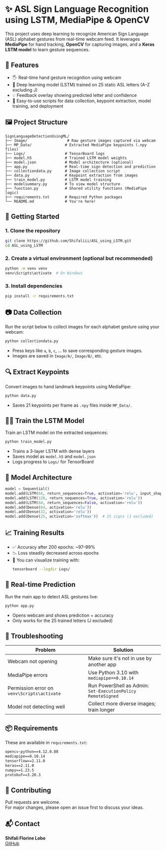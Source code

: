 
# ✨ ASL Sign Language Recognition using LSTM, MediaPipe & OpenCV

This project uses deep learning to recognize American Sign Language (ASL) alphabet gestures from real-time webcam feed. It leverages **MediaPipe** for hand tracking, **OpenCV** for capturing images, and a **Keras LSTM model** to learn gesture sequences.



## 📌 Features

- 🖐️ Real-time hand gesture recognition using webcam
- 🧠 Deep learning model (LSTM) trained on 25 static ASL letters (A–Z excluding J)
- 💡 Feedback overlay showing predicted letter and confidence
- 📁 Easy-to-use scripts for data collection, keypoint extraction, model training, and deployment



## 🖼️ Project Structure

```plaintext
SignLanguageDetectionUsingML/
├── Image/                  # Raw gesture images captured via webcam
├── MP_Data/               # Extracted MediaPipe keypoints (.npy files)
├── Logs/                  # TensorBoard logs
├── model.h5               # Trained LSTM model weights
├── model.json             # Model architecture (optional)
├── app.py                 # Real-time sign detection and prediction
├── collectiondata.py      # Image collection script
├── data.py                # Keypoint extraction from images
├── train_model.py         # LSTM model training
├── modelsummary.py        # To view model structure
├── function.py            # Shared utility functions (MediaPipe logic)
├── requirements.txt       # Required Python packages
└── README.md              # You're here!
```



## 🚀 Getting Started

### 1. Clone the repository

```bash
git clone https://github.com/Shifaliii/ASL_using_LSTM.git
cd ASL_using_LSTM
```

### 2. Create a virtual environment (optional but recommended)

```bash
python -m venv venv
venv\Scripts\activate  # On Windows
```

### 3. Install dependencies

```bash
pip install -r requirements.txt
```



## 📷 Data Collection

Run the script below to collect images for each alphabet gesture using your webcam:

```bash
python collectiondata.py
```

- Press keys like `a`, `b`, `c`, ... to save corresponding gesture images.
- Images are saved in `Image/A/`, `Image/B/`, etc.



## 🔍 Extract Keypoints

Convert images to hand landmark keypoints using MediaPipe:

```bash
python data.py
```

- Saves 21 keypoints per frame as `.npy` files inside `MP_Data/`.



## 🏋️‍♀️ Train the LSTM Model

Train an LSTM model on the extracted sequences:

```bash
python train_model.py
```

- Trains a 3-layer LSTM with dense layers
- Saves model as `model.h5` and `model.json`
- Logs progress to `Logs/` for TensorBoard



## 🧠 Model Architecture

```python
model = Sequential()
model.add(LSTM(64, return_sequences=True, activation='relu', input_shape=(30,63)))
model.add(LSTM(128, return_sequences=True, activation='relu'))
model.add(LSTM(64, return_sequences=False, activation='relu'))
model.add(Dense(64, activation='relu'))
model.add(Dense(32, activation='relu'))
model.add(Dense(25, activation='softmax'))  # 25 signs (J excluded)
```



## 📈 Training Results

- ✅ Accuracy after 200 epochs: ~97–99%
- 📉 Loss steadily decreased across epochs
- 📂 You can visualize training with:
  ```bash
  tensorboard --logdir Logs/
  ```



## 🎥 Real-time Prediction

Run the main app to detect ASL gestures live:

```bash
python app.py
```

- Opens webcam and shows prediction + accuracy
- Only works for the 25 trained letters (J excluded)



## 🧪 Troubleshooting

| Problem | Solution |
|--------|----------|
| Webcam not opening | Make sure it's not in use by another app |
| MediaPipe errors | Use Python 3.10 with `mediapipe==0.10.14` |
| Permission error on `venv\Scripts\activate` | Run PowerShell as Admin:<br> `Set-ExecutionPolicy RemoteSigned` |
| Model not detecting well | Collect more diverse images; train longer |



## 📦 Requirements

These are available in `requirements.txt`:

```txt
opencv-python==4.12.0.88
mediapipe==0.10.14
tensorflow==2.11.0
keras==2.11.0
numpy==1.23.5
protobuf==3.20.3
```





## 🤝 Contributing

Pull requests are welcome.  
For major changes, please open an issue first to discuss your ideas.



## 📬 Contact

**Shifali Florine Lobo**  
[GitHub](https://github.com/Shifaliii)




